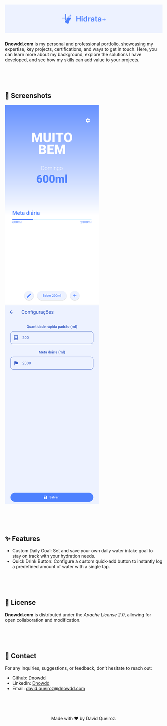 <div align="center">

# ![Hidrata-Cover](https://github.com/Dnowdd/Hidrata/blob/main/repository/cover.png)

</div>

**Dnowdd.com** is my personal and professional portfolio, showcasing my expertise, key projects, certifications, and ways to get in touch. Here, you can learn more about my background, explore the solutions I have developed, and see how my skills can add value to your projects.

<br /><br /><br />

## 📸 Screenshots

<div class="flex">
  <img src="https://github.com/Dnowdd/Hidrata/blob/main/repository/screenshot_1.png" width="300px" />
  <img src="https://github.com/Dnowdd/Hidrata/blob/main/repository/screenshot_2.png" width="300px" />
</div>

<br /><br /><br />

## ✨ Features

- Custom Daily Goal: Set and save your own daily water intake goal to stay on track with your hydration needs.
- Quick Drink Button: Configure a custom quick-add button to instantly log a predefined amount of water with a single tap.

<br /><br /><br />

## 📄 License

**Dnowdd.com** is distributed under the _Apache License 2.0_, allowing for open collaboration and modification.

<br /><br /><br />

## 📧 Contact

For any inquiries, suggestions, or feedback, don’t hesitate to reach out:

- Github: [Dnowdd](https://github.com/Dnowdd)
- LinkedIn: [Dnowdd](https://www.linkedin.com/in/dnowdd/)
- Email: [david.queiroz@dnowdd.com](mailto:david.queiroz@dnowdd.com)

<br /><br /><br />

<div align="center">
Made with ❤️ by David Queiroz.
</div>
